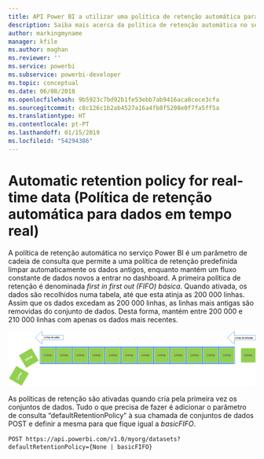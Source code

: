 ```yaml
---
title: API Power BI a utilizar uma política de retenção automática para os dados em tempo real
description: Saiba mais acerca da política de retenção automática no serviço Power BI
author: markingmyname
manager: kfile
ms.author: maghan
ms.reviewer: ''
ms.service: powerbi
ms.subservice: powerbi-developer
ms.topic: conceptual
ms.date: 06/08/2018
ms.openlocfilehash: 9b5923c7bd92b1fe53ebb7ab9416aca8cece3cfa
ms.sourcegitcommit: c8c126c1b2ab4527a16a4fb8f5208e0f7fa5ff5a
ms.translationtype: HT
ms.contentlocale: pt-PT
ms.lasthandoff: 01/15/2019
ms.locfileid: "54294386"
---
```

# <a name="automatic-retention-policy-for-real-time-data"></a>Automatic retention policy for real-time data (Política de retenção automática para dados em tempo real)

A política de retenção automática no serviço Power BI é um parâmetro de cadeia de consulta que permite a uma política de retenção predefinida limpar automaticamente os dados antigos, enquanto mantém um fluxo constante de dados novos a entrar no dashboard. A primeira política de retenção é denominada *first in first out (FIFO) básica*. Quando ativada, os dados são recolhidos numa tabela, até que esta atinja as 200 000 linhas. Assim que os dados excedam as 200 000 linhas, as linhas mais antigas são removidas do conjunto de dados. Desta forma, mantém entre 200 000 e 210 000 linhas com apenas os dados mais recentes.  
  
<center>

![política de retenção](media/api-Automatic-retention-policy-for-real-time-data/retention-policy.png) 

</center>

As políticas de retenção são ativadas quando cria pela primeira vez os conjuntos de dados. Tudo o que precisa de fazer é adicionar o parâmetro de consulta “defaultRetentionPolicy” à sua chamada de conjuntos de dados POST e definir a mesma para que fique igual a *basicFIFO*.  
  
    POST https://api.powerbi.com/v1.0/myorg/datasets?defaultRetentionPolicy={None | basicFIFO}